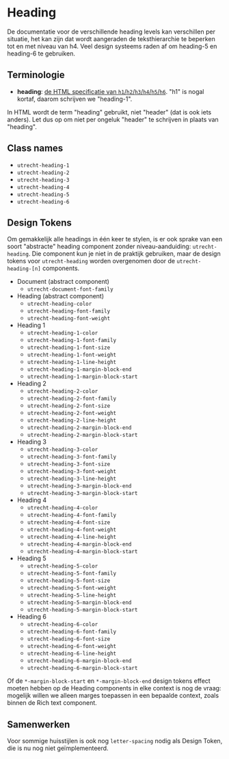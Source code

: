 <!--
@license EUPL-1.2
Copyright (c) 2021 Gemeente Utrecht
-->

# Heading

De documentatie voor de verschillende heading levels kan verschillen per situatie, het kan zijn dat wordt aangeraden de teksthierarchie te beperken tot en met niveau van h4. Veel design systeems raden af om heading-5 en heading-6 te gebruiken.

## Terminologie

- **heading**: [de HTML specificatie van `h1`/`h2`/`h3`/`h4`/`h5`/`h6`](https://html.spec.whatwg.org/multipage/sections.html#the-h1,-h2,-h3,-h4,-h5,-and-h6-elements). "h1" is nogal kortaf, daarom schrijven we "heading-1".

In HTML wordt de term "heading" gebruikt, niet "header" (dat is ook iets anders). Let dus op om niet per ongeluk "header" te schrijven in plaats van "heading".

## Class names

- `utrecht-heading-1`
- `utrecht-heading-2`
- `utrecht-heading-3`
- `utrecht-heading-4`
- `utrecht-heading-5`
- `utrecht-heading-6`

## Design Tokens

Om gemakkelijk alle headings in één keer te stylen, is er ook sprake van een soort "abstracte" heading component zonder niveau-aanduiding: `utrecht-heading`. Die component kun je niet in de praktijk gebruiken, maar de design tokens voor `utrecht-heading` worden overgenomen door de `utrecht-heading-[n]` components.

- Document (abstract component)
  - `utrecht-document-font-family`
- Heading (abstract component)
  - `utrecht-heading-color`
  - `utrecht-heading-font-family`
  - `utrecht-heading-font-weight`
- Heading 1
  - `utrecht-heading-1-color`
  - `utrecht-heading-1-font-family`
  - `utrecht-heading-1-font-size`
  - `utrecht-heading-1-font-weight`
  - `utrecht-heading-1-line-height`
  - `utrecht-heading-1-margin-block-end`
  - `utrecht-heading-1-margin-block-start`
- Heading 2
  - `utrecht-heading-2-color`
  - `utrecht-heading-2-font-family`
  - `utrecht-heading-2-font-size`
  - `utrecht-heading-2-font-weight`
  - `utrecht-heading-2-line-height`
  - `utrecht-heading-2-margin-block-end`
  - `utrecht-heading-2-margin-block-start`
- Heading 3
  - `utrecht-heading-3-color`
  - `utrecht-heading-3-font-family`
  - `utrecht-heading-3-font-size`
  - `utrecht-heading-3-font-weight`
  - `utrecht-heading-3-line-height`
  - `utrecht-heading-3-margin-block-end`
  - `utrecht-heading-3-margin-block-start`
- Heading 4
  - `utrecht-heading-4-color`
  - `utrecht-heading-4-font-family`
  - `utrecht-heading-4-font-size`
  - `utrecht-heading-4-font-weight`
  - `utrecht-heading-4-line-height`
  - `utrecht-heading-4-margin-block-end`
  - `utrecht-heading-4-margin-block-start`
- Heading 5
  - `utrecht-heading-5-color`
  - `utrecht-heading-5-font-family`
  - `utrecht-heading-5-font-size`
  - `utrecht-heading-5-font-weight`
  - `utrecht-heading-5-line-height`
  - `utrecht-heading-5-margin-block-end`
  - `utrecht-heading-5-margin-block-start`
- Heading 6
  - `utrecht-heading-6-color`
  - `utrecht-heading-6-font-family`
  - `utrecht-heading-6-font-size`
  - `utrecht-heading-6-font-weight`
  - `utrecht-heading-6-line-height`
  - `utrecht-heading-6-margin-block-end`
  - `utrecht-heading-6-margin-block-start`

Of de `*-margin-block-start` en `*-margin-block-end` design tokens effect moeten hebben op de Heading components in elke context is nog de vraag: mogelijk willen we alleen marges toepassen in een bepaalde context, zoals binnen de Rich text component.

## Samenwerken

Voor sommige huisstijlen is ook nog `letter-spacing` nodig als Design Token, die is nu nog niet geïmplementeerd.
